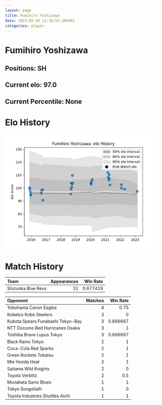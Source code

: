 ```yaml
---  
layout: page  
title: Fumihiro Yoshizawa  
date: 2023-02-26 11:18:53.390303  
categories: player  
---
```

# Fumihiro Yoshizawa

## Positions: SH

## Current elo: 97.0

## Current Percentile: None

# Elo History


![elo history](history_FumihiroYoshizawa.png)
# Match History


| Team               |   Appearances |   Win Rate |
|:-------------------|--------------:|-----------:|
| Shizuoka Blue Revs |            31 |   0.677419 |

| Opponent                          |   Matches |   Win Rate |
|:----------------------------------|----------:|-----------:|
| Yokohama Canon Eagles             |         4 |   0.75     |
| Kobelco Kobe Steelers             |         3 |   0        |
| Kubota Spears Funabashi Tokyo-Bay |         3 |   0.666667 |
| NTT Docomo Red Hurricanes Osaka   |         3 |   1        |
| Toshiba Brave Lupus Tokyo         |         3 |   0.666667 |
| Black Rams Tokyo                  |         2 |   1        |
| Coca-Cola Red Sparks              |         2 |   1        |
| Green Rockets Tokatsu             |         2 |   1        |
| Mie Honda Heat                    |         2 |   1        |
| Saitama Wild Knights              |         2 |   0        |
| Toyota Verblitz                   |         2 |   0.5      |
| Munakata Sanix Blues              |         1 |   1        |
| Tokyo Sungoliath                  |         1 |   0        |
| Toyota Industries Shuttles Aichi  |         1 |   1        |